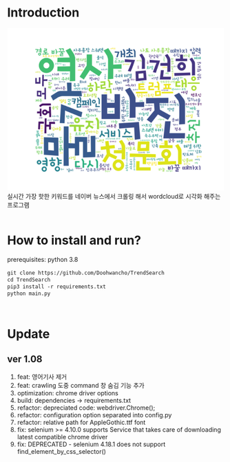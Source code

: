
# Introduction
![Alt text](./sample.png?raw=true "sample_image")
<br/>
실시간 가장 핫한 키워드를 네이버 뉴스에서 크롤링 해서 wordcloud로 시각화 해주는 프로그램
<br/>
<br/>

# How to install and run?

prerequisites: python 3.8
```
git clone https://github.com/Doohwancho/TrendSearch
cd TrendSearch
pip3 install -r requirements.txt
python main.py
```


<br/>

# Update

## ver 1.08
1. feat: 영어기사 제거
2. feat: crawling 도중 command 창 숨김 기능 추가
3. optimization: chrome driver options
4. build: dependencies -> requirements.txt
5. refactor: depreciated code: webdriver.Chrome();
6. refactor: configuration option separated into config.py
7. refactor: relative path for AppleGothic.ttf font
8. fix: selenium >= 4.10.0 supports Service that takes care of downloading latest compatible chrome driver
9. fix: DEPRECATED - selenium 4.18.1 does not support find_element_by_css_selector()
